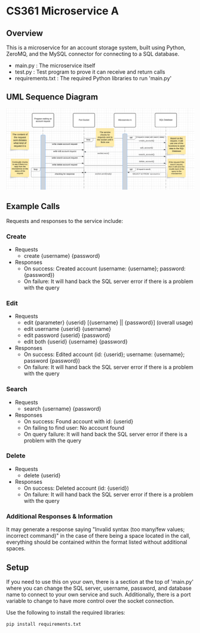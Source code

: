 # CS361 Microservice A

## Overview
This is a microservice for an account storage system, built using Python, ZeroMQ, and the MySQL connector for connecting to a SQL database.

- main.py : The microservice itself
- test.py : Test program to prove it can receive and return calls
- requirements.txt : The required Python libraries to run 'main.py'

## UML Sequence Diagram
![UML Sequence Diagram](https://github.com/meows4h/CS361-MSA/blob/main/images/UMLDiagram.PNG)

## Example Calls
Requests and responses to the service include:

### Create
- Requests
    - create {username} {password}
- Responses
    - On success: Created account (username: {username}; password: {password})
    - On failure: It will hand back the SQL server error if there is a problem with the query

### Edit
- Requests
    - edit {parameter} {userid} [{username} || {password}] (overall usage)
    - edit username {userid} {username}
    - edit password {userid} {password}
    - edit both {userid} {username} {password}
- Responses
    - On success: Edited account (id: {userid}; username: {username}; password {password})
    - On failure: It will hand back the SQL server error if there is a problem with the query

### Search
- Requests
    - search {username} {password}
- Responses
    - On success: Found account with id: {userid}
    - On failing to find user: No account found
    - On query failure: It will hand back the SQL server error if there is a problem with the query

### Delete
- Requests
    - delete {userid}
- Responses
    - On success: Deleted account (id: {userid})
    - On failure: It will hand back the SQL server error if there is a problem with the query

### Additional Responses & Information
It may generate a response saying "Invalid syntax (too many/few values; incorrect command)" in the case of there being a space located in the call, everything should be contained within the format listed without additional spaces.

## Setup
If you need to use this on your own, there is a section at the top of 'main.py' where you can change the SQL server, username, password, and database name to connect to your own service and such. Additionally, there is a port variable to change to have more control over the socket connection.

Use the following to install the required libraries:
````
pip install requirements.txt
````